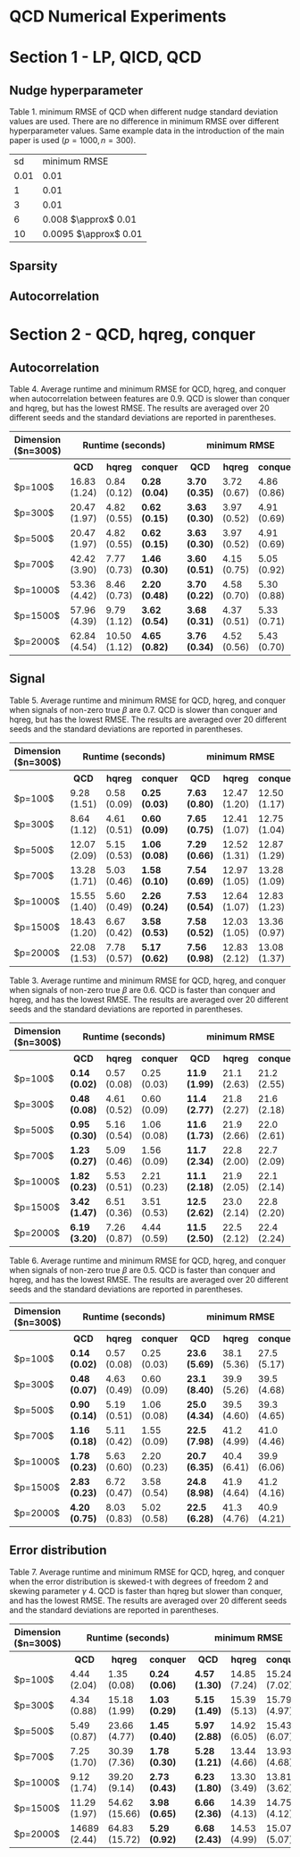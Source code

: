 # QCD Numerical Experiments 

# Section 1 - LP, QICD, QCD

## Nudge hyperparameter
Table 1. minimum RMSE of QCD when different nudge standard deviation values are used. There are no difference in minimum RMSE over different hyperparameter values. Same example data in the introduction of the main paper is used ($p = 1000, n = 300$). 

<table>
  <tr>
    <td>sd</td>
    <td>minimum RMSE </td>
  </tr>
  <tr>
    <td>0.01</td>
    <td>0.01</td>
  </tr>
  <tr>
    <td>1</td>
    <td>0.01</td>
  </tr>
  <tr>
    <td>3</td>
    <td>0.01</td>
  </tr>
  <tr>
    <td>6</td>
    <td>0.008 $\approx$ 0.01</td>
  </tr>
  <tr>
    <td>10</td>
    <td>0.0095 $\approx$ 0.01</td>
  </tr>
</table>




## Sparsity



## Autocorrelation







# Section 2 - QCD, hqreg, conquer

## Autocorrelation
Table 4. Average runtime and minimum RMSE for QCD, hqreg, and conquer when autocorrelation between features are 0.9. QCD is slower than conquer and hqreg, but has the lowest RMSE. The results are averaged over 20 different seeds and the standard deviations are reported in parentheses.
<table>
  <tr>
    <th> Dimension ($n=300$) </th>
    <th colspan="3"> Runtime (seconds) </th>
    <th colspan="3"> minimum RMSE </th>
  </tr>
  <tr>
    <th></th>
    <th>QCD </th>
    <th>hqreg</th>
    <th>conquer</th>
    <th>QCD</th>
    <th>hqreg</th>
    <th>conquer</th>
  </tr>
 <tr>
    <td>$p=100$</td>
    <td>16.83 (1.24)</td>
    <td>0.84 (0.12)</td>
    <td><b>0.28 (0.04)</b></td>
    <td><b>3.70 (0.35)</b></td>
    <td>3.72 (0.67)</td>
    <td>4.86 (0.86)</td>
  </tr>
  <tr>
    <td>$p=300$</td>
    <td>20.47 (1.97)</td>
    <td>4.82 (0.55)</td>
    <td><b>0.62 (0.15)</b></td>
    <td><b>3.63 (0.30)</b></td>
    <td>3.97 (0.52)</td>
    <td>4.91 (0.69)</td>
  </tr>
  <tr>
    <td>$p=500$</td>
    <td>20.47 (1.97)</td>
    <td>4.82 (0.55)</td>
    <td><b>0.62 (0.15)</b></td>
    <td><b>3.63 (0.30)</b></td>
    <td>3.97 (0.52)</td>
    <td>4.91 (0.69)</td>
  </tr>
  <tr>
    <td>$p=700$</td>
    <td>42.42 (3.90)</td>
    <td>7.77 (0.73)</td>
    <td><b>1.46 (0.30)</b></td>
    <td><b>3.60 (0.51)</b></td>
    <td>4.15 (0.75)</td>
    <td>5.05 (0.92)</td>
  </tr>
  <tr>
    <td>$p=1000$</td>
    <td>53.36 (4.42)</td>
    <td>8.46 (0.73)</td>
    <td><b>2.20 (0.48)</b></td>
    <td><b>3.70 (0.22)</b></td>
    <td>4.58 (0.70)</td>
    <td>5.30 (0.88)</td>
  </tr>
  <tr>
    <td>$p=1500$</td>
    <td>57.96 (4.39)</td>
    <td>9.79 (1.12)</td>
    <td><b>3.62 (0.54)</b></td>
    <td><b>3.68 (0.31)</b></td>
    <td>4.37 (0.51)</td>
    <td>5.33 (0.71)</td>
  </tr>
  <tr>
    <td>$p=2000$</td>
    <td>62.84 (4.54)</td>
    <td>10.50 (1.12)</td>
    <td><b>4.65 (0.82)</b></td>
    <td><b>3.76 (0.34)</b></td>
    <td>4.52 (0.56)</td>
    <td>5.43 (0.70)</td>
  </tr>
</table>

## Signal
Table 5. Average runtime and minimum RMSE for QCD, hqreg, and conquer when signals of non-zero true $\beta$ are 0.7. QCD is slower than conquer and hqreg, but has the lowest RMSE. The results are averaged over 20 different seeds and the standard deviations are reported in parentheses.
<table>
  <tr>
    <th> Dimension ($n=300$) </th>
    <th colspan="3"> Runtime (seconds) </th>
    <th colspan="3"> minimum RMSE </th>
  </tr>
  <tr>
    <th></th>
    <th>QCD </th>
    <th>hqreg</th>
    <th>conquer</th>
    <th>QCD</th>
    <th>hqreg</th>
    <th>conquer</th>
  </tr>
 <tr>
    <td>$p=100$</td>
    <td>9.28 (1.51)</td>
    <td>0.58 (0.09)</td>
    <td><b>0.25 (0.03)</b></td>
    <td><b>7.63 (0.80)</b></td>
    <td>12.47 (1.20)</td>
    <td>12.50 (1.17)</td>
  </tr>
  <tr>
    <td>$p=300$</td>
    <td>8.64 (1.12)</td>
    <td>4.61 (0.51)</td>
    <td><b>0.60 (0.09)</b></td>
    <td><b>7.65 (0.75)</b></td>
    <td>12.41 (1.07)</td>
    <td>12.75 (1.04)</td>
  </tr>
  <tr>
    <td>$p=500$</td>
    <td>12.07 (2.09)</td>
    <td>5.15 (0.53)</td>
    <td><b>1.06 (0.08)</b></td>
    <td><b>7.29 (0.66)</b></td>
    <td>12.52 (1.31)</td>
    <td>12.87 (1.29)</td>
  </tr>
  <tr>
    <td>$p=700$</td>
    <td>13.28 (1.71)</td>
    <td>5.03 (0.46)</td>
    <td><b>1.58 (0.10)</b></td>
    <td><b>7.54 (0.69)</b></td>
    <td>12.97 (1.05)</td>
    <td>13.28 (1.09)</td>
  </tr>
  <tr>
    <td>$p=1000$</td>
    <td>15.55 (1.40)</td>
    <td>5.60 (0.49)</td>
    <td><b>2.26 (0.24)</b></td>
    <td><b>7.53 (0.54)</b></td>
    <td>12.64 (1.07)</td>
    <td>12.83 (1.23)</td>
  </tr>
  <tr>
    <td>$p=1500$</td>
    <td>18.43 (1.20)</td>
    <td>6.67 (0.42)</td>
    <td><b>3.58 (0.53)</b></td>
    <td><b>7.58 (0.52)</b></td>
    <td>12.03 (1.05)</td>
    <td>13.36 (0.97)</td>
  </tr>
  <tr>
    <td>$p=2000$</td>
    <td>22.08 (1.53)</td>
    <td>7.78 (0.57)</td>
    <td><b>5.17 (0.62)</b></td>
    <td><b>7.56 (0.98)</b></td>
    <td>12.83 (2.12)</td>
    <td>13.08 (1.37)</td>
  </tr>
</table>

Table 3. Average runtime and minimum RMSE for QCD, hqreg, and conquer when signals of non-zero true $\beta$ are 0.6. QCD is faster than conquer and hqreg, and has the lowest RMSE. The results are averaged over 20 different seeds and the standard deviations are reported in parentheses.
<table>
  <tr>
    <th> Dimension ($n=300$) </th>
    <th colspan="3"> Runtime (seconds) </th>
    <th colspan="3"> minimum RMSE </th>
  </tr>
  <tr>
    <th></th>
    <th>QCD </th>
    <th>hqreg</th>
    <th>conquer</th>
    <th>QCD</th>
    <th>hqreg</th>
    <th>conquer</th>
  </tr>
 <tr>
    <td>$p=100$</td>
    <td><b>0.14 (0.02)</b></td>
    <td>0.57 (0.08)</td>
    <td>0.25 (0.03)</td>
    <td><b>11.9 (1.99)</b></td>
    <td>21.1 (2.63)</td>
    <td>21.2 (2.55)</td>
  </tr>
  <tr>
    <td>$p=300$</td>
    <td><b>0.48 (0.08)</b></td>
    <td>4.61 (0.52)</td>
    <td>0.60 (0.09)</td>
    <td><b>11.4 (2.77)</b></td>
    <td>21.8 (2.27)</td>
    <td>21.6 (2.18)</td>
  </tr>
  <tr>
    <td>$p=500$</td>
    <td><b>0.95 (0.30)</b></td>
    <td>5.16 (0.54)</td>
    <td>1.06 (0.08)</td>
    <td><b>11.6 (1.73)</b></td>
    <td>21.9 (2.66)</td>
    <td>22.0 (2.61)</td>
  </tr>
  <tr>
    <td>$p=700$</td>
    <td><b>1.23 (0.27)</b></td>
    <td>5.09 (0.46)</td>
    <td>1.56 (0.09)</td>
    <td><b>11.7 (2.34)</b></td>
    <td>22.8 (2.00)</td>
    <td>22.7 (2.09)</td>
  </tr>
  <tr>
    <td>$p=1000$</td>
    <td><b>1.82 (0.23)</b></td>
    <td>5.53 (0.51)</td>
    <td>2.21 (0.23)</td>
    <td><b>11.1 (2.18)</b></td>
    <td>21.9 (2.05)</td>
    <td>22.1 (2.14)</td>
  </tr>
  <tr>
    <td>$p=1500$</td>
    <td><b>3.42 (1.47)</b></td>
    <td>6.51 (0.36)</td>
    <td>3.51 (0.53)</td>
    <td><b>12.5 (2.62)</b></td>
    <td>23.0 (2.14)</td>
    <td>22.8 (2.20)</td>
  </tr>
  <tr>
    <td>$p=2000$</td>
    <td><b>6.19 (3.20)</b></td>
    <td>7.26 (0.87)</td>
    <td>4.44 (0.59)</td>
    <td><b>11.5 (2.50)</b></td>
    <td>22.5 (2.12)</td>
    <td>22.4 (2.24)</td>
  </tr>
</table>

Table 6. Average runtime and minimum RMSE for QCD, hqreg, and conquer when signals of non-zero true $\beta$ are 0.5. QCD is faster than conquer and hqreg, and has the lowest RMSE. The results are averaged over 20 different seeds and the standard deviations are reported in parentheses.
<table>
  <tr>
    <th> Dimension ($n=300$) </th>
    <th colspan="3"> Runtime (seconds) </th>
    <th colspan="3"> minimum RMSE </th>
  </tr>
  <tr>
    <th></th>
    <th>QCD </th>
    <th>hqreg</th>
    <th>conquer</th>
    <th>QCD</th>
    <th>hqreg</th>
    <th>conquer</th>
  </tr>
 <tr>
    <td>$p=100$</td>
    <td><b>0.14 (0.02)</b></td>
        <td>0.57 (0.08)</td>
        <td>0.25 (0.03)</td>
        <td><b>23.6 (5.69)</b></td>
        <td>38.1 (5.36)</td>
        <td>27.5 (5.17)</td>
  </tr>
  <tr>
    <td>$p=300$</td>
    <td><b>0.48 (0.07)</b></td>
        <td>4.63 (0.49)</td>
        <td>0.60 (0.09)</td>
        <td><b>23.1 (8.40)</b></td>
        <td>39.9 (5.26)</td>
        <td>39.5 (4.68)</td>
  </tr>
  <tr>
    <td>$p=500$</td>
    <td><b>0.90 (0.14)</b></td>
        <td>5.19 (0.51)</td>
        <td>1.06 (0.08)</td>
        <td><b>25.0 (4.34)</b></td>
        <td>39.5 (4.60)</td>
        <td>39.3 (4.65)</td>
  </tr>
  <tr>
    <td>$p=700$</td>
    <td><b>1.16 (0.18)</b></td>
        <td>5.11 (0.42)</td>
        <td>1.55 (0.09)</td>
        <td><b>22.5 (7.98)</b></td>
        <td>41.2 (4.99)</td>
        <td>41.0 (4.46)</td>
  </tr>
  <tr>
    <td>$p=1000$</td>
    <td><b>1.78 (0.23)</b></td>
        <td>5.63 (0.60)</td>
        <td>2.20 (0.23)</td>
        <td><b>20.7 (6.35)</b></td>
        <td>40.4 (6.41)</td>
        <td>39.9 (6.06)</td>
  </tr>
  <tr>
    <td>$p=1500$</td>
    <td><b>2.83 (0.23)</b></td>
        <td>6.72 (0.47)</td>
        <td>3.58 (0.54)</td>
        <td><b>24.8 (8.98)</b></td>
        <td>41.9 (4.64)</td>
        <td>41.2 (4.16)</td>
  </tr>
  <tr>
    <td>$p=2000$</td>
    <td><b>4.20 (0.75)</b></td>
        <td>8.03 (0.83)</td>
        <td>5.02 (0.58)</td>
        <td><b>22.5 (6.28)</b></td>
        <td>41.3 (4.76)</td>
        <td>40.9 (4.21)</td>
  </tr>
</table>

## Error distribution

Table 7. Average runtime and minimum RMSE for QCD, hqreg, and conquer when the error distribution is skewed-t with degrees of freedom 2 and skewing parameter $\gamma$ 4. QCD is faster than hqreg but slower than conquer, and has the lowest RMSE. The results are averaged over 20 different seeds and the standard deviations are reported in parentheses.
<table>
  <tr>
    <th> Dimension ($n=300$) </th>
    <th colspan="3"> Runtime (seconds) </th>
    <th colspan="3"> minimum RMSE </th>
  </tr>
  <tr>
    <th></th>
    <th>QCD </th>
    <th>hqreg</th>
    <th>conquer</th>
    <th>QCD</th>
    <th>hqreg</th>
    <th>conquer</th>
  </tr>
 <tr>
    <td>$p=100$</td>
    <td>4.44 (2.04)</td>
    <td>1.35 (0.08)</td>
    <td><b>0.24 (0.06)</b></td>
    <td><b>4.57 (1.30)</b></td>
    <td>14.85 (7.24)</td>
    <td>15.24 (7.02)</td>
  </tr>
  <tr>
    <td>$p=300$</td>
    <td>4.34 (0.88)</td>
    <td>15.18 (1.99)</td>
    <td><b>1.03 (0.29)</b></td>
    <td><b>5.15 (1.49)</b></td>
    <td>15.39 (5.13)</td>
    <td>15.79 (4.97)</td>
  </tr>
  <tr>
    <td>$p=500$</td>
    <td>5.49 (0.87)</td>
    <td>23.66 (4.77)</td>
    <td><b>1.45 (0.40)</b></td>
    <td><b>5.97 (2.88)</b></td>
    <td>14.92 (6.05)</td>
    <td>15.43 (6.07)</td>
  </tr>
  <tr>
    <td>$p=700$</td>
    <td>7.25 (1.70)</td>
    <td>30.39 (7.36)</td>
    <td><b>1.78 (0.30)</b></td>
    <td><b>5.28 (1.21)</b></td>
    <td>13.44 (4.66)</td>
    <td>13.93 (4.68)</td>
  </tr>
  <tr>
    <td>$p=1000$</td>
    <td>9.12 (1.74)</td>
    <td>39.20 (9.14)</td>
    <td><b>2.73 (0.43)</b></td>
    <td><b>6.23 (1.80)</b></td>
    <td>13.30 (3.49)</td>
    <td>13.81 (3.62)</td>
  </tr>
  <tr>
    <td>$p=1500$</td>
    <td>11.29 (1.97)</td>
    <td>54.62 (15.66)</td>
    <td><b>3.98 (0.65)</b></td>
    <td><b>6.66 (2.36)</b></td>
    <td>14.39 (4.13)</td>
    <td>14.75 (4.12)</td>
  </tr>
  <tr>
    <td>$p=2000$</td>
    <td>14689 (2.44)</td>
    <td>64.83 (15.72)</td>
    <td><b>5.29 (0.92)</b></td>
    <td><b>6.68 (2.43)</b></td>
    <td>14.53 (4.99)</td>
    <td>15.07 (5.07)</td>
  </tr>
</table>






